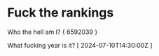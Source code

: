 # Fuck the rankings

Who the hell am I?
{ 6592039 }

What fucking year is it?
[ 2024-07-10T14:30:00Z ]
